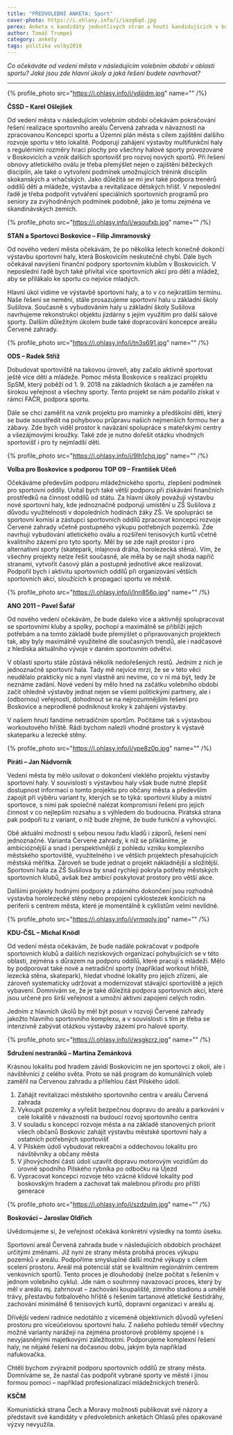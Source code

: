 ```yaml
---
title: "PŘEDVOLEBNÍ ANKETA: Sport"
cover-photo: https://i.ohlasy.info/i/iazg6qd.jpg
perex: Anketa s kandidáty jednotlivých stran a hnutí kandidujících v boskovických komunálních volbách. Tentokrát na téma sport.
author: Tomáš Trumpeš
category: ankety
tags: politika volby2018
---
```


*Co očekáváte od vedení města v následujícím volebním období v oblasti sportu? Jaké jsou zde hlavní úkoly a jaká řešení budete navrhovat?*

---

{% profile_photo src="https://i.ohlasy.info/i/ydjjjdm.jpg" name="" /%}

**ČSSD – Karel Ošlejšek**

Od vedení města v následujícím volebním období očekávám pokračování řešení realizace sportovního areálu Červená zahrada v návaznosti na zpracovanou Koncepci sportu a Územní plán města s cílem zajištění dalšího rozvoje sportu v této lokalitě. Podporuji zahájení výstavby multifunkční haly s regulérními rozměry hrací plochy pro všechny halové sporty provozované v Boskovicích a vznik dalších sportovišť pro rozvoj nových sportů. Při řešení obnovy atletického oválu je třeba přemýšlet nejen o zajištění běžeckých disciplín, ale také o vytvoření podmínek umožnujících trénink disciplín skokanských a vrhačských. Jako důležitá se mi jeví také podpora trenérů oddílů dětí a mládeže, výstavba a revitalizace dětských hřišť. V neposlední řadě je třeba podpořit vytváření speciálních sportovních programů pro seniory za zvýhodněných podmínek podobně, jako je tomu zejména ve skandinávských zemích.

{% profile_photo src="https://i.ohlasy.info/i/wsoufxb.jpg" name="" /%}

**STAN a Sportovci Boskovice – Filip Jimramovský**

Od nového vedení města očekávám, že po několika letech konečně dokončí výstavbu sportovní haly, která Boskovicím neskutečně chybí. Dále bych očekával navýšení finanční podpory sportovním klubům v Boskovicích. V neposlední řadě bych také přivítal více sportovních akcí pro děti a mládež, aby se přilákalo ke sportu co nejvíce mladých.

Hlavní úkol vidíme ve výstavbě sportovní haly, a to v co nejkratším termínu. Naše řešení se nemění, stále prosazujeme sportovní halu u základní školy Sušilova. Současně s vybudováním haly u základní školy Sušilova navrhujeme rekonstrukci objektu jízdárny s jejím využitím pro další sálové sporty. Dalším důležitým úkolem bude také dopracování koncepce areálu Červené zahrady.

{% profile_photo src="https://i.ohlasy.info/i/tn3s691.jpg" name="" /%}

**ODS – Radek Stříž**

Dobudovat sportoviště na takovou úroveň, aby začalo aktivně sportovat ještě více dětí a mládeže. Pomoc města Boskovice s realizací projektu SpSM, který poběží od 1. 9. 2018 na základních školách a je zaměřen na širokou veřejnost a všechny sporty. Tento projekt se nám podařilo získat v rámci FAČR, podpora sportu.

Dále se chci zaměřit na vznik projektu pro maminky a předškolní děti, který se bude soustředit na pohybovou průpravu našich nejmenších formou her a zábavy. Zde bych viděl prostor k navázání spolupráce s mateřskými centry a všezájmovými kroužky. Také zde je nutno dořešit otázku vhodných sportovišť i pro ty nejmladší děti.

{% profile_photo src="https://i.ohlasy.info/i/9lh1chq.jpg" name="" /%}

**Volba pro Boskovice s podporou TOP 09 – František Učeň**

Očekáváme především podporu mládežnického sportu, zlepšení podmínek pro sportovní oddíly. Uvítal bych také větší podporu při získávání finančních prostředků na činnost oddílů od státu. Za hlavní úkoly považuji výstavbu nové sportovní haly, kde jednoznačně podporuji umístění u ZŠ Sušilova z důvodu využitelnosti v dopoledních hodinách žáky ZŠ. Ve spolupráci se sportovní komisí a zástupci sportovních oddílů zpracovat koncepci rozvoje Červené zahrady včetně postupného výkupu potřebných pozemků. Zde navrhuji vybudování atletického oválu a rozšíření tenisových kurtů včetně kvalitního zázemí pro tyto sporty. Měl by se zde najít prostor i pro alternativní sporty (skatepark, inlajnová dráha, horolezecká stěna). Vím, že všechny projekty nelze řešit současně, ale měla by se najít shoda napříč stranami, vytvořit časový plán a postupně jednotlivé akce realizovat. Podpořil bych i aktivitu sportovních oddílů při organizování větších sportovních akcí, sloužících k propagaci sportu ve městě.

{% profile_photo src="https://i.ohlasy.info/i/lnn856o.jpg" name="" /%}

**ANO 2011 – Pavel Šafář**

Od nového vedení očekávám, že bude daleko více a aktivněji spolupracovat se sportovními kluby a spolky, pochopí a maximálně se přiblíží jejich potřebám a na tomto základě bude přemýšlet o připravovaných projektech tak, aby byly maximálně využitelné dle současných trendů, ale i nadčasové z hlediska aktuálního vývoje v daném sportovním odvětví.

V oblasti sportu stále zůstává několik nedořešených restů. Jedním z nich je jednoznačně sportovní hala. Tady mě nejvíce mrzí, že se v této věci neudělalo prakticky nic a nyní vlastně ani nevíme, co v ní má být, tedy že neznáme zadání. Nové vedení by mělo hned na začátku volebního období začít ohledně výstavby jednat nejen se všemi politickými partnery, ale i (odbornou) veřejností, dohodnout se na nejrozumnějším řešení pro Boskovice a neprodleně podniknout kroky k zahájení výstavby. 

V našem hnutí fandíme netradičním sportům. Počítáme tak s výstavbou workoutového hřiště. Rádi bychom nalezli vhodné prostory k výstavě skateparku a lezecké stěny.

{% profile_photo src="https://i.ohlasy.info/i/ype8z0p.jpg" name="" /%}

**Piráti – Jan Nádvorník**

Vedení města by mělo usilovat o dokončení vleklého projektu výstavby sportovní haly. V souvislosti s výstavbou haly však bude nutné zlepšit dostupnost informací o tomto projektu pro občany města a především zapojit při výběru variant ty, kterých se to týká: sportovní kluby a místní sportovce, s nimi pak společně nalézat kompromisní řešení pro jejich činnost v co nejlepším rozsahu a s výhledem do budoucna. Pirátská strana pak podpoří tu z variant, o níž bude zřejmé, že bude funkční a vyhovující.

Obě aktuální možností s sebou nesou řadu kladů i záporů, řešení není jednoznačné. Varianta Červené zahrady, k níž se přikláníme, je ambicióznější a snad i perspektivnější z pohledu vzniku komplexního městského sportoviště, využitelného i ve větších projektech přesahujících městská měřítka. Zároveň se bude jednat o projekt nákladnější a složitější. Sportovní hala za ZŠ Sušilova by snad rychleji pokryla potřeby městských sportovních klubů, avšak bez ambicí poskytovat prostory pro větší akce.

Dalšími projekty hodnými podpory a zdárného dokončení jsou rozhodně výstavba horolezecké stěny nebo propojení cyklostezek končících na periferii s centrem města, které je momentálně k cyklistům velmi nevlídné.

{% profile_photo src="https://i.ohlasy.info/i/yrmqoly.jpg" name="" /%}

**KDU-ČSL – Michal Knödl**

Od vedení města očekávám, že bude nadále pokračovat v podpoře sportovních klubů a dalších neziskových organizací pohybujících se v této oblasti, zejména s důrazem na podporu oddílů, které pracují s mládeží. Mělo by podporovat také nové a netradiční sporty (například workout hřiště, lezecká stěna, skatepark), hledat vhodné lokality pro jejich zřízení, ale zároveň systematicky udržovat a modernizovat stávající sportoviště a jejich vybavení. Domnívám se, že je také důležitá podpora sportovních akcí, které jsou určené pro širší veřejnost a umožní aktivní zapojení celých rodin.

Jedním z hlavních úkolů by měl být posun v rozvoji Červené zahrady jakožto hlavního sportovního komplexu, a v souvislosti s tím je třeba se intenzivně zabývat otázkou výstavby zázemí pro halové sporty.

{% profile_photo src="https://i.ohlasy.info/i/wsgkcrz.jpg" name="" /%}

**Sdružení nestraníků – Martina Zemánková**

Krásnou lokalitu pod hradem závidí Boskovicím ne jen sportovci z okolí, ale i návštěvníci z celého světa. Proto se náš program do komunálních voleb zaměřil na Červenou zahradu a přilehlou část Pilského údolí.
1. Zahájit revitalizaci městského sportovního centra v areálu Červená zahrada
2. Vykoupit pozemky a vyřešit bezpečnou dopravu do areálu a parkování v celé lokalitě v návaznosti na budoucí rozvoj sportovního centra
3. V souladu s koncepcí rozvoje města a na základě stanovených priorit všech občanů Boskovic zahájit výstavbu městské sportovní haly a ostatních potřebných sportovišť
4. V Pilském údolí vybudovat rekreační a oddechovou lokalitu pro návštěvníky a občany města
5. V jihovýchodní části údolí uzavřít dopravu motorovým vozidlům do úrovně spodního Pilského rybníka po odbočku na Újezd
6. Vypracovat koncepci rozvoje této vzácné klidové lokality pod boskovským hradem a zachovat tak malebnou přírodu pro příští generace

{% profile_photo src="https://i.ohlasy.info/i/szdzulm.jpg" name="" /%}

**Boskováci – Jaroslav Oldřich**

Uvědomujeme si, že veřejnost očekává konkrétní výsledky na tomto úseku. 

Sportovní areál Červená zahrada bude v následujících obdobích procházet určitými změnami. Již nyní ze strany města probíhá proces výkupu pozemků v areálu. Podpoříme smysluplné další možné výkupy s cílem scelení prostoru. Areál má potenciál stát se kvalitním regionálním centrem venkovních sportů. Tento proces je dlouhodobý (nelze počítat s řešením v jednom volebního cyklu). Jde nám o souhrnný navazovací proces, který by měl v areálu mj. zahrnovat – zachování koupaliště, zimního stadionu a umělé trávy, přestavbu fotbalového hřiště s řešením tartanové atletické šestidráhy, zachování minimálně 6 tenisových kurtů, dopravní organizaci v areálu aj.

Dřívější vedení radnice nedotáhlo z víceméně objektivních důvodů vyřešení prostoru pro víceúčelovou sportovní halu. Z našeho pohledu téměř všechny možné varianty narážejí na zejména prostorové problémy spojené i s nevyjasněnými majetkovými záležitostmi. Podporujeme komplexní řešení haly, ne nějaké řešení na dočasnou dobu, jakým byla například nafukovačka. 

Chtěli bychom zvýraznit podporu sportovních oddílů ze strany města. Domníváme se, že nastal čas podpořit vybrané sporty ve městě i jinou formou pomoci – například profesionalizací mládežnických trenérů.

**KSČM**

Komunistická strana Čech a Moravy možnosti publikovat své názory a představit své kandidáty v předvolebních anketách Ohlasů přes opakované výzvy nevyužila.
